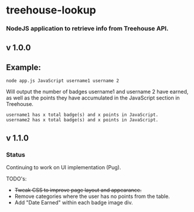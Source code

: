 # treehouse-lookup
### NodeJS application to retrieve info from Treehouse API.

## v 1.0.0
## Example:
    node app.js JavaScript username1 username 2
Will output the number of badges username1 and username 2 have earned, as well as the points they have accumulated in the JavaScript section in Treehouse.
```
username1 has x total badge(s) and x points in JavaScript.
username2 has x total badge(s) and x points in JavaScript.
```
## v 1.1.0
### Status
Continuing to work on UI implementation (Pug).

TODO's:
* ~~Tweak CSS to improve page layout and appearance.~~
* Remove categories where the user has no points from the table.
* Add "Date Earned" within each badge image div.


